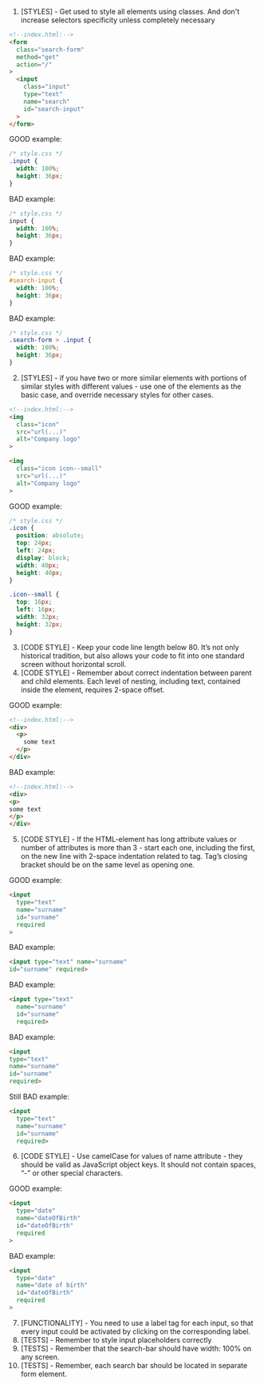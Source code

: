 1. [STYLES] - Get used to style all elements using classes. And don't increase selectors specificity unless completely
necessary

```html
<!--index.html:-->
<form
  class="search-form"
  method="get"
  action="/"
>
  <input
    class="input"
    type="text"
    name="search"
    id="search-input"
  >
</form>
```
GOOD example:
```css
/* style.css */
.input {
  width: 100%;
  height: 36px;
}
```

BAD example:
```css
/* style.css */
input {
  width: 100%;
  height: 36px;
}
```

BAD example:
```css
/* style.css */
#search-input {
  width: 100%;
  height: 36px;
}
```

BAD example:
```css
/* style.css */
.search-form > .input {
  width: 100%;
  height: 36px;
}
```

2. [STYLES] - if you have two or more similar elements with portions of similar styles with different values - use one
of the elements as the basic case, and override necessary styles for other cases.
```html
<!--index.html:-->
<img
  class="icon"
  src="url(...)"
  alt="Company logo"
>

<img
  class="icon icon--small"
  src="url(...)"
  alt="Company logo"
>
```
GOOD example:
```css
/* style.css */
.icon {
  position: absolute;
  top: 24px;
  left: 24px;
  display: block;
  width: 40px;
  height: 40px;
}

.icon--small {
  top: 16px;
  left: 16px;
  width: 32px;
  height: 32px;
}
```

3. [CODE STYLE] - Keep your code line length below 80. It’s not only historical
tradition, but also allows your code to fit into one standard screen without
horizontal scroll.
4. [CODE STYLE] - Remember about correct indentation between parent and child
elements. Each level of nesting, including text, contained inside the element,
requires 2-space offset.

GOOD example:
```html
<!--index.html:-->
<div>
  <p>
    some text
  </p>
</div>
```

BAD example:
```html
<!--index.html:-->
<div>
<p>
some text
</p>
</div>
```

5. [CODE STYLE] - If the HTML-element has long attribute values or number of
attributes is more than 3 - start each one, including the first, on the new
line with 2-space indentation related to tag. Tag’s closing bracket should be
on the same level as opening one.

GOOD example:
```html
<input
  type="text"
  name="surname"
  id="surname"
  required
>
```
BAD example:
```html
<input type="text" name="surname"
id="surname" required>
```
BAD example:
```html
<input type="text"
  name="surname"
  id="surname"
  required>
```
BAD example:
```html
<input
type="text"
name="surname"
id="surname"
required>
```
Still BAD example:
```html
<input
  type="text"
  name="surname"
  id="surname"
  required>
```

6. [CODE STYLE] - Use camelCase for values of name attribute - they should be
   valid as JavaScript object keys. It should not contain spaces, “-” or other
   special characters.

GOOD example:
```html
<input
  type="date"
  name="dateOfBirth"
  id="dateOfBirth"
  required
>
```
BAD example:
```html
<input
  type="date"
  name="date of birth"
  id="dateOfBirth"
  required
>
```

7. [FUNCTIONALITY] - You need to use a label tag for each input, so that every
input could be activated by clicking on the corresponding label.
8. [TESTS] - Remember to style input placeholders correctly
9. [TESTS] - Remember that the search-bar should have width: 100% on any screen.
10. [TESTS] - Remember, each search bar should be located in separate
form element.

